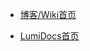 - [<i class="fas fa-home"></i> 博客/Wiki首页](README.md)

- [<i class="fas fa-book"></i> LumiDocs首页](https://lumicornx.xyz/LumiDocs/README.md)
